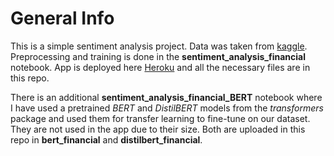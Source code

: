 # General Info
This is a simple sentiment analysis project. Data was taken from [kaggle](https://www.kaggle.com/ankurzing/sentiment-analysis-for-financial-news). Preprocessing and training is done in the **sentiment_analysis_financial** notebook. App is deployed here [Heroku](https://sentiment-analysis-financial.herokuapp.com/) and all the necessary files are in this repo.

There is an additional **sentiment_analysis_financial_BERT** notebook where I have used a pretrained *BERT* and *DistilBERT* models from the *transformers* package and used them for transfer learning to fine-tune on our dataset. They are not used in the app due to their size. Both are uploaded in this repo in **bert_financial** and **distilbert_financial**. 
